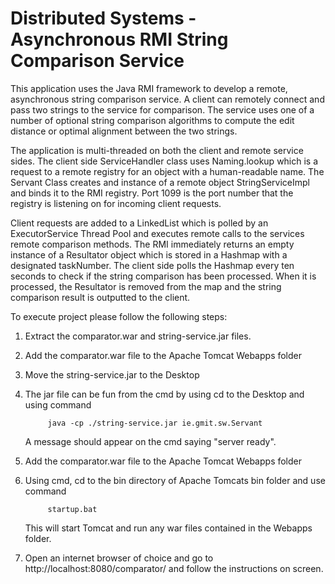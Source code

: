 # Distributed Systems - Asynchronous RMI String Comparison Service

This application uses the Java RMI framework to develop a remote, asynchronous string comparison service. A client can remotely connect and pass two strings to the service for comparison. The service uses one of a number of optional string comparison algorithms to compute the edit distance or optimal alignment between the two strings.

The application is multi-threaded on both the client and remote service sides.  The client side ServiceHandler class uses Naming.lookup which is a request to a remote registry for an object with a human-readable name.  The Servant Class creates and instance of a remote object StringServiceImpl and binds it to the RMI registry.  Port 1099 is the port number that the registry is listening on for incoming client requests.

Client requests are added to a LinkedList which is polled by an ExecutorService Thread Pool and executes remote calls to the services remote comparison methods.  The RMI immediately returns an empty instance of a Resultator object which is stored in a Hashmap with a designated taskNumber.  The client side polls the Hashmap every ten seconds to check if the string comparison has been processed.  When it is processed, the Resultator is removed from the map and the string comparison result is outputted to the client.   

To execute project please follow the following steps:

1. Extract the comparator.war and string-service.jar files.
2. Add the comparator.war file to the Apache Tomcat Webapps folder
3. Move the string-service.jar to the Desktop
4. The jar file can be fun from the cmd by using cd to the Desktop and using command

            java -cp ./string-service.jar ie.gmit.sw.Servant

   A message should appear on the cmd saying "server ready".

5. Add the comparator.war file to the Apache Tomcat Webapps folder
6. Using cmd, cd to the bin directory of Apache Tomcats bin folder and use command 

            startup.bat

   This will start Tomcat and run any war files contained in the Webapps folder.

7. Open an internet browser of choice and go to http://localhost:8080/comparator/ and follow the instructions on screen.


